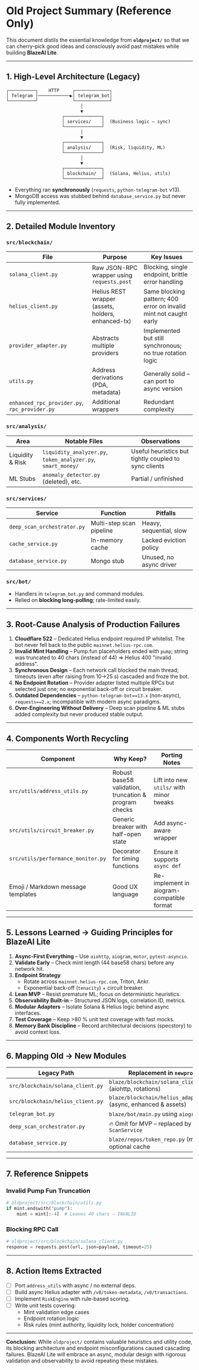 # Old Project Summary (Reference Only)

This document distils the essential knowledge from **`oldproject/`** so that we can cherry-pick good ideas and consciously avoid past mistakes while building **BlazeAI Lite**.

---
## 1. High-Level Architecture (Legacy)
```
┌──────────┐    HTTP     ┌─────────────┐
│ Telegram │────────────▶│ telegram_bot│
└──────────┘             └─────────────┘
                            │
                            ▼
                     ┌──────────────┐
                     │ services/    │  (Business logic – sync)
                     └──────────────┘
                            │
                            ▼
                     ┌──────────────┐
                     │ analysis/    │  (Risk, liquidity, ML)
                     └──────────────┘
                            │
                            ▼
                     ┌──────────────┐
                     │ blockchain/  │  (Solana, Helius, utils)
                     └──────────────┘
```
* Everything ran **synchronously** (`requests`, `python-telegram-bot` v13).
* MongoDB access was stubbed behind `database_service.py` but never fully implemented.

---
## 2. Detailed Module Inventory

### `src/blockchain/`
| File | Purpose | Key Issues |
|------|---------|-----------|
| `solana_client.py` | Raw JSON-RPC wrapper using `requests.post` | Blocking, single endpoint, brittle error handling |
| `helius_client.py` | Helius REST wrapper (assets, holders, enhanced-tx) | Same blocking pattern; 400 error on invalid mint not caught early |
| `provider_adapter.py` | Abstracts multiple providers | Implemented but still synchronous; no true rotation logic |
| `utils.py` | Address derivations (PDA, metadata) | Generally solid – can port to async version |
| `enhanced_rpc_provider.py`, `rpc_provider.py` | Additional wrappers | Redundant complexity |

### `src/analysis/`
| Area | Notable Files | Observations |
|------|---------------|-------------|
| Liquidity & Risk | `liquidity_analyzer.py`, `token_analyzer.py`, `smart_money/` | Useful heuristics but tightly coupled to sync clients |
| ML Stubs | `anomaly_detector.py` (deleted), etc. | Partial / unfinished |

### `src/services/`
| Service | Function | Pitfalls |
|---------|----------|----------|
| `deep_scan_orchestrator.py` | Multi-step scan pipeline | Heavy, sequential, slow |
| `cache_service.py` | In-memory cache | Lacked eviction policy |
| `database_service.py` | Mongo stub | Unused, no async driver |

### `src/bot/`
* Handlers in `telegram_bot.py` and command modules.
* Relied on **blocking long-polling**; rate-limited easily.

---
## 3. Root-Cause Analysis of Production Failures
1. **Cloudflare 522** – Dedicated Helius endpoint required IP whitelist. The bot never fell back to the public `mainnet.helius-rpc.com`.
2. **Invalid Mint Handling** – Pump.fun placeholders ended with `pump`; string was truncated to 40 chars (instead of 44) ⇒ Helius 400 "invalid address".
3. **Synchronous Design** – Each network call blocked the main thread; timeouts (even after raising from 10→25 s) cascaded and froze the bot.
4. **No Endpoint Rotation** – Provider adapter listed multiple RPCs but selected just one; no exponential back-off or circuit breaker.
5. **Outdated Dependencies** – `python-telegram-bot==13.x` (non-async), `requests==2.x`; incompatible with modern async paradigms.
6. **Over-Engineering Without Delivery** – Deep scan pipeline & ML stubs added complexity but never produced stable output.

---
## 4. Components Worth Recycling
| Component | Why Keep? | Porting Notes |
|-----------|-----------|--------------|
| `src/utils/address_utils.py` | Robust base58 validation, truncation & program checks | Lift into new `utils/` with minor tweaks |
| `src/utils/circuit_breaker.py` | Generic breaker with half-open state | Add async-aware wrapper |
| `src/utils/performance_monitor.py` | Decorator for timing functions | Ensure it supports `async def` |
| Emoji / Markdown message templates | Good UX language | Re-implement in aiogram-compatible format |

---
## 5. Lessons Learned → Guiding Principles for BlazeAI Lite
1. **Async-First Everything** – Use `aiohttp`, `aiogram`, `motor`, `pytest-asyncio`.
2. **Validate Early** – Check mint length (44 base58 chars) before any network hit.
3. **Endpoint Strategy**
   * Rotate across `mainnet.helius-rpc.com`, Triton, Ankr.
   * Exponential back-off (`tenacity`) + circuit breaker.
4. **Lean MVP** – Resist premature ML; focus on deterministic heuristics.
5. **Observability Built-in** – Structured JSON logs, correlation ID, metrics.
6. **Modular Adapters** – Isolate Solana & Helius logic behind async interfaces.
7. **Test Coverage** – Keep >80 % unit test coverage with fast mocks.
8. **Memory Bank Discipline** – Record architectural decisions (specstory) to avoid context loss.

---
## 6. Mapping Old → New Modules
| Legacy Path | Replacement in `newproject/` |
|-------------|-----------------------------|
| `src/blockchain/solana_client.py` | `blaze/blockchain/solana_client_async.py` (aiohttp, rotations) |
| `src/blockchain/helius_client.py` | `blaze/blockchain/helius_adapter.py` (async, enhanced & assets) |
| `telegram_bot.py` | `blaze/bot/main.py` using `aiogram` v3 |
| `deep_scan_orchestrator.py` | 🔥 Omit for MVP – replaced by lightweight `ScanService` |
| `database_service.py` | `blaze/repos/token_repo.py` (motor) – optional cache |

---
## 7. Reference Snippets
### Invalid Pump Fun Truncation
```python
# oldproject/src/blockchain/utils.py
if mint.endswith("pump"):
    mint = mint[:-4]  # Leaves 40 chars – INVALID
```

### Blocking RPC Call
```python
# oldproject/src/blockchain/solana_client.py
response = requests.post(url, json=payload, timeout=25)
```

---
## 8. Action Items Extracted
- [ ] Port `address_utils` with async / no external deps.
- [ ] Build async Helius adapter with `/v0/token-metadata`, `/v0/transactions`.
- [ ] Implement `RiskEngine` with rule-based scoring.
- [ ] Write unit tests covering:
  * Mint validation edge cases
  * Endpoint rotation logic
  * Risk rules (mint authority, liquidity lock, holder concentration)

---
**Conclusion:** While `oldproject/` contains valuable heuristics and utility code, its blocking architecture and endpoint misconfigurations caused cascading failures. BlazeAI Lite will embrace an async, modular design with rigorous validation and observability to avoid repeating these mistakes. 